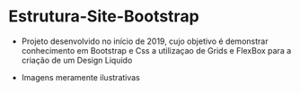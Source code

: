 # Estrutura-Site-Bootstrap

- Projeto desenvolvido no início de 2019, cujo objetivo é demonstrar conhecimento em Bootstrap e Css a utilizaçao de Grids e FlexBox para a criação de um Design Liquido

- Imagens meramente ilustrativas
 
